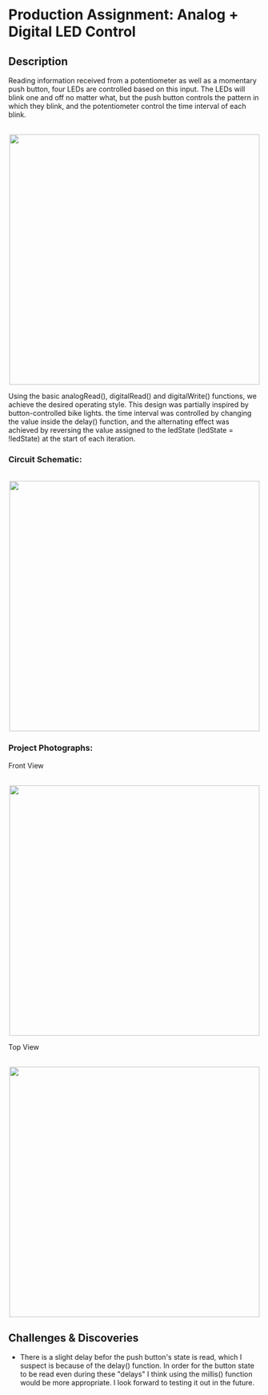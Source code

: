 # Production Assignment: Analog + Digital LED Control

## Description
Reading information received from a potentiometer as well as a momentary push button, four LEDs are controlled based on this input. The LEDs will blink one and off no matter what, but the push button controls the pattern in which they blink, and the potentiometer control the time interval of each blink.
<p align="center">
  <br>
  <img width="500" src="https://github.com/mike-leo-k/intro-to-im/blob/master/june%2016%20(arduino%20io)/pictures/Aesthetic.jpg">
</p>

Using the basic analogRead(), digitalRead() and digitalWrite() functions, we achieve the desired operating style. This design was partially inspired by button-controlled bike lights. the time interval was controlled by changing the value inside the delay() function, and the alternating effect was achieved by reversing the value assigned to the ledState (ledState = !ledState) at the start of each iteration.

### Circuit Schematic:

<p align="center">
  <br>
  <img width="500" src="https://github.com/mike-leo-k/intro-to-im/blob/master/june%2016%20(arduino%20io)/pictures/test_schem1.png">
</p>

### Project Photographs:

Front View
<p align="center">
  <br>
  <img width="500" src="https://github.com/mike-leo-k/intro-to-im/blob/master/june%2016%20(arduino%20io)/pictures/Front.jpg">
</p>

Top View
<p align="center">
  <br>
  <img width="500" src="https://github.com/mike-leo-k/intro-to-im/blob/master/june%2016%20(arduino%20io)/pictures/Aerial.jpg">
</p>

## Challenges & Discoveries
* There is a slight delay befor the push button's state is read, which I suspect is because of the delay() function. In order for the button state to be read even during these "delays" I think using the millis() function would be more appropriate. I look forward to testing it out in the future.
